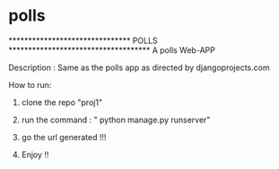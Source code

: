 # polls
******************************* POLLS ************************************
A polls Web-APP

Description : Same as the polls app as directed by djangoprojects.com 

How to run:
1. clone the repo "proj1"

2. run the command : " python manage.py runserver"

3. go the url generated !!!

4. Enjoy !!
